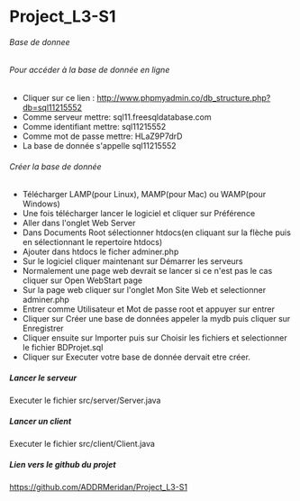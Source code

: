 # Project_L3-S1
###### Base de donnee ######
######  Pour accéder à la base de donnée en ligne ######
- Cliquer sur ce lien : http://www.phpmyadmin.co/db_structure.php?db=sql11215552
- Comme serveur mettre:  sql11.freesqldatabase.com
- Comme identifiant mettre: sql11215552
- Comme mot de passe mettre: HLaZ9P7drD
- La base de donnée s'appelle sql11215552

######  Créer la base de donnée ######
- Télécharger LAMP(pour Linux), MAMP(pour Mac) ou WAMP(pour Windows)
- Une fois télécharger lancer le logiciel et cliquer sur Préférence
- Aller dans l'onglet Web Server
- Dans Documents Root sélectionner htdocs(en cliquant sur la flèche puis en sélectionnant le repertoire htdocs)
- Ajouter dans htdocs le ficher adminer.php
- Sur le logiciel cliquer maintenant sur Démarrer les serveurs
- Normalement une page web devrait se lancer si ce n'est pas le cas cliquer sur Open WebStart page
- Sur la page web cliquer sur l'onglet Mon Site Web et selectionner adminer.php
- Entrer comme Utilisateur et Mot de passe root et appuyer sur entrer
- Cliquer sur Créer une base de données appeler la mydb puis cliquer sur Enregistrer
- Cliquer ensuite sur Importer puis sur Choisir les fichiers et selectionner le fichier BDProjet.sql
- Cliquer sur Executer votre base de donnée dervait etre créer.

##### Lancer le serveur #####
Executer le fichier src/server/Server.java

##### Lancer un client #####
Executer le fichier src/client/Client.java

##### Lien vers le github du projet ######

https://github.com/ADDRMeridan/Project_L3-S1
